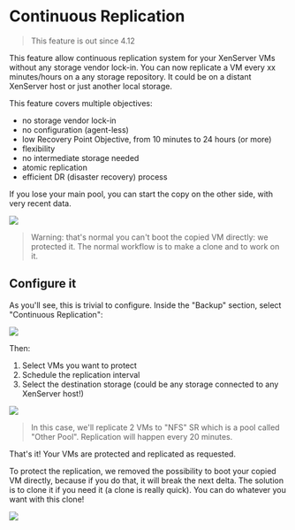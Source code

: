 # Continuous Replication

> This feature is out since 4.12

This feature allow continuous replication system for your XenServer VMs without any storage vendor lock-in. You can now replicate a VM every xx minutes/hours on a any storage repository. It could be on a distant XenServer host or just another local storage.

This feature covers multiple objectives:

* no storage vendor lock-in
* no configuration (agent-less)
* low Recovery Point Objective, from 10 minutes to 24 hours (or more)
* flexibility
* no intermediate storage needed
* atomic replication
* efficient DR (disaster recovery) process

If you lose your main pool, you can start the copy on the other side, with very recent data.

![](https://xen-orchestra.com/blog/content/images/2016/01/replication.png)

> Warning: that's normal you can't boot the copied VM directly: we protected it. The normal workflow is to make a clone and to work on it.

## Configure it

As you'll see, this is trivial to configure. Inside the "Backup" section, select "Continuous Replication":

![](https://xen-orchestra.com/blog/content/images/2016/01/continuous_replication.png)

Then:

1. Select VMs you want to protect
1. Schedule the replication interval
1. Select the destination storage (could be any storage connected to any XenServer host!)

![](https://xen-orchestra.com/blog/content/images/2016/01/continuous_replication2.png)

> In this case, we'll replicate 2 VMs to "NFS" SR which is a pool called "Other Pool". Replication will happen every 20 minutes.

That's it! Your VMs are protected and replicated as requested.

To protect the replication, we removed the possibility to boot your copied VM directly, because if you do that, it will break the next delta. The solution is to clone it if you need it (a clone is really quick). You can do whatever you want with this clone!

![](https://xen-orchestra.com/blog/content/images/2016/01/remplication_small.png)
